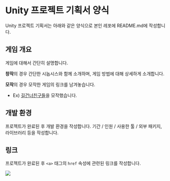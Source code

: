 # Unity 프로젝트 기획서 양식
Unity 프로젝트 기획서는 아래와 같은 양식으로
본인 레포에 README.md에 작성합니다.

## 게임 개요
게임에 대해서 간단히 설명합니다.

**창작**의 경우 간단한 시놉시스와 함께 소개하며, 게임 방법에 대해 상세하게 소개합니다.

**모작**의 경우 모작한 게임의 링크를 남겨놓습니다.
- Ex) [길건너친구들](https://play.google.com/store/apps/details?id=com.yodo1.crossyroad)을 모작했습니다.

## 개발 환경
프로젝트가 완료된 후 개발 환경을 작성합니다. 기간 / 인원 / 사용한 툴 / 외부 패키지, 라이브러리 등을 작성합니다.

## 링크
프로젝트가 완료된 후 `<a>` 태그의 `href` 속성에 관련된 링크를 작성합니다.

<a href="https://www.youtube.com"><img src="https://img.shields.io/badge/Youtube-FF0000?style=for-the-badge&logo=Youtube&logoColor=white"></a>